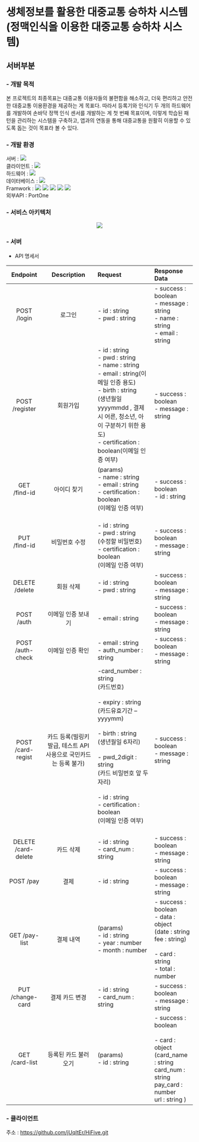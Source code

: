 # 생체정보를 활용한 대중교통 승하차 시스템<br/>(정맥인식을 이용한 대중교통 승하차 시스템)
## 서버부분

### - 개발 목적
본 프로젝트의 최종목표는 대중교통 이용자들의 불편함을 해소하고, 더욱 편리하고 안전한 대중교통 이용환경을 제공하는 게 목표다.
따라서 등록기와 인식기 두 개의 하드웨어를 개발하여 손바닥 정맥 인식 센서를 개발하는 게 첫 번째 목표이며, 이렇게 학습된 패턴을 관리하는 시스템을 구축하고,
앱과의 연동을 통해 대중교통을 원활히 이용할 수 있도록 돕는 것이 목표라 볼 수 있다.

### - 개발 환경
서버 : <img src="https://img.shields.io/badge/Node.js-339933?style=flat&logo=Node.js&logoColor=white"><br/>
클라이언트 : <img src="https://img.shields.io/badge/Kotlin-7F52FF?style=flat&logo=kotlin&logoColor=white"><br/>
하드웨어 :  <img src="https://img.shields.io/badge/Python-3776AB?style=flat&logo=python&logoColor=white"><br/>
데이터베이스 :  <img src="https://img.shields.io/badge/MariaDB-003545?style=flat&logo=mariadb&logoColor=white"><br/>
Framwork : <img src="https://img.shields.io/badge/Android Studio-3DDC84?style=flat&logo=androidstudio&logoColor=white">
          <img src="https://img.shields.io/badge/TensorFlow Lite-FF6F00?style=flat&logo=tensorflow&logoColor=white">
          <img src="https://img.shields.io/badge/OpenCV-5C3EE8?style=flat&logo=opencv&logoColor=white">
          <img src="https://img.shields.io/badge/Docker-2496ED?style=flat&logo=docker&logoColor=white">
          <img src="https://img.shields.io/badge/Ubuntu-E95420?style=flat&logo=ubuntu&logoColor=white"><br/>
외부API : PortOne

### - 서비스 아키텍처

<div align="center">
  <img src="https://github.com/Munyounghyun/Capstone-NodeJS/assets/90823418/e42e99c0-b7b7-42ca-b198-ac38295b268e">
</div>


### - 서버
  + API 명세서

|Endpoint|Description|Request|Response Data|  
|:---:|:---:|:---|:---|
|POST /login|로그인|\- id : string <br/> \- pwd : string|\- success : boolean <br/>\- message : string <br/>\- name : string <br/>\- email : string|   
|POST /register|회원가입|\- id : string<br/>\- pwd : string<br/>\- name : string<br/>\- email : string(이메일 인증 용도)<br/>\- birth : string<br/>(생년월일 yyyymmdd , 결제 시 어른, 청소년, 아이 구분하기 위한 용도)<br/>\- certification : boolean(이메일 인증 여부)<br/>|\- success : boolean <br/> \- message : string|  
|GET /find-id|아이디 찾기|(params)<br/>\- name : string<br/>\- email : string<br/>\- certification : boolean<br/>(이메일 인증 여부)|\- success : boolean<br/>\- id : string|
|PUT /find-id|비밀번호 수정|<br/>\- id : string<br/>\- pwd : string<br/>(수정할 비밀번호)<br/>\- certification : boolean<br/>(이메일 인증 여부)|\- success : boolean<br/>\- message : string|   
|DELETE /delete|회원 삭제|\- id : string<br/>\- pwd : string|\- success : boolean <br/>\- message : string|
|POST /auth|이메일 인증 보내기|\- email : string|\- success : boolean<br/>\- message : string|
|POST /auth-check|이메일 인증 확인|\- email : string<br/>\- auth_number : string|\- success : boolean<br/>\- message : string| 
|POST /card-regist|카드 등록(빌링키 발급, 테스트 API 사용으로 국민카드는 등록 불가)|\-card_number : string<br/>(카드번호)<br/><br/>\- expiry : string <br/>(카드유효기간 – yyyymm)<br/><br/>\- birth : string<br/>(생년월일 6자리)<br/><br/>\- pwd_2digit : string<br/>(카드 비밀번호 앞 두자리)<br/><br/>\- id : string<br/>\- certification : boolean<br/>(이메일 인증 여부)<br/><br/>|\- success : boolean <br/>\- message : string|
|DELETE /card-delete|카드 삭제|\- id : string<br/>\- card_num : string|\- success : boolean<br/>\- message : string|
|POST /pay|결제|- id : string|\- success : boolean <br/>\- message : string|
|GET /pay-list|결제 내역|(params)<br/>\- id : string<br/>\- year : number<br/>\- month : number<br/>|\- success : boolean<br/>\- data : object<br/>(date : string<br/>fee : string)<br/><br/>\- card : string<br/>\- total : number|
|PUT /change-card|결제 카드 변경|\- id : string <br/>\- card_num : string|\- success : boolean<br/>\- message : string|
|GET /card-list|등록된 카드 불러오기|(params)<br/>\- id : string|- success : boolean<br/><br/>\- card : object<br/>(card_name : string<br/>card_num : string<br/>pay_card : number<br/>url : string )


### - 클라이언트
주소 : https://github.com/jUqItEr/HiFive.git
